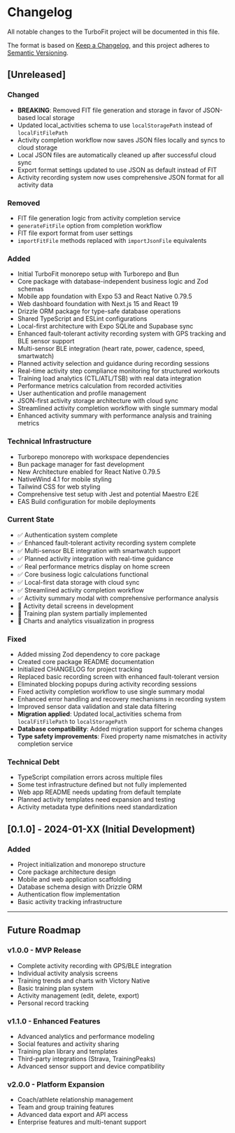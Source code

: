 # Changelog

All notable changes to the TurboFit project will be documented in this file.

The format is based on [Keep a Changelog](https://keepachangelog.com/en/1.0.0/),
and this project adheres to [Semantic Versioning](https://semver.org/spec/v2.0.0.html).

## [Unreleased]

### Changed
- **BREAKING**: Removed FIT file generation and storage in favor of JSON-based local storage
- Updated local_activities schema to use `localStoragePath` instead of `localFitFilePath`
- Activity completion workflow now saves JSON files locally and syncs to cloud storage
- Local JSON files are automatically cleaned up after successful cloud sync
- Export format settings updated to use JSON as default instead of FIT
- Activity recording system now uses comprehensive JSON format for all activity data

### Removed
- FIT file generation logic from activity completion service
- `generateFitFile` option from completion workflow
- FIT file export format from user settings
- `importFitFile` methods replaced with `importJsonFile` equivalents

### Added
- Initial TurboFit monorepo setup with Turborepo and Bun
- Core package with database-independent business logic and Zod schemas
- Mobile app foundation with Expo 53 and React Native 0.79.5
- Web dashboard foundation with Next.js 15 and React 19
- Drizzle ORM package for type-safe database operations
- Shared TypeScript and ESLint configurations
- Local-first architecture with Expo SQLite and Supabase sync
- Enhanced fault-tolerant activity recording system with GPS tracking and BLE sensor support
- Multi-sensor BLE integration (heart rate, power, cadence, speed, smartwatch)
- Planned activity selection and guidance during recording sessions
- Real-time activity step compliance monitoring for structured workouts
- Training load analytics (CTL/ATL/TSB) with real data integration
- Performance metrics calculation from recorded activities
- User authentication and profile management
- JSON-first activity storage architecture with cloud sync
- Streamlined activity completion workflow with single summary modal
- Enhanced activity summary with performance analysis and training metrics

### Technical Infrastructure
- Turborepo monorepo with workspace dependencies
- Bun package manager for fast development
- New Architecture enabled for React Native 0.79.5
- NativeWind 4.1 for mobile styling
- Tailwind CSS for web styling
- Comprehensive test setup with Jest and potential Maestro E2E
- EAS Build configuration for mobile deployments

### Current State
- ✅ Authentication system complete
- ✅ Enhanced fault-tolerant activity recording system complete
- ✅ Multi-sensor BLE integration with smartwatch support
- ✅ Planned activity integration with real-time guidance
- ✅ Real performance metrics display on home screen
- ✅ Core business logic calculations functional
- ✅ Local-first data storage with cloud sync
- ✅ Streamlined activity completion workflow
- ✅ Activity summary modal with comprehensive performance analysis
- 🔄 Activity detail screens in development
- 🔄 Training plan system partially implemented
- 🔄 Charts and analytics visualization in progress

### Fixed
- Added missing Zod dependency to core package
- Created core package README documentation
- Initialized CHANGELOG for project tracking
- Replaced basic recording screen with enhanced fault-tolerant version
- Eliminated blocking popups during activity recording sessions
- Fixed activity completion workflow to use single summary modal
- Enhanced error handling and recovery mechanisms in recording system
- Improved sensor data validation and stale data filtering
- **Migration applied**: Updated local_activities schema from `localFitFilePath` to `localStoragePath`
- **Database compatibility**: Added migration support for schema changes
- **Type safety improvements**: Fixed property name mismatches in activity completion service

### Technical Debt
- TypeScript compilation errors across multiple files
- Some test infrastructure defined but not fully implemented
- Web app README needs updating from default template
- Planned activity templates need expansion and testing
- Activity metadata type definitions need standardization

## [0.1.0] - 2024-01-XX (Initial Development)

### Added
- Project initialization and monorepo structure
- Core package architecture design
- Mobile and web application scaffolding
- Database schema design with Drizzle ORM
- Authentication flow implementation
- Basic activity tracking infrastructure

---

## Future Roadmap

### v1.0.0 - MVP Release
- Complete activity recording with GPS/BLE integration
- Individual activity analysis screens
- Training trends and charts with Victory Native
- Basic training plan system
- Activity management (edit, delete, export)
- Personal record tracking

### v1.1.0 - Enhanced Features  
- Advanced analytics and performance modeling
- Social features and activity sharing
- Training plan library and templates
- Third-party integrations (Strava, TrainingPeaks)
- Advanced sensor support and device compatibility

### v2.0.0 - Platform Expansion
- Coach/athlete relationship management
- Team and group training features
- Advanced data export and API access
- Enterprise features and multi-tenant support